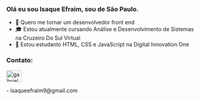 ### Olá eu sou Isaque Efraim, sou de São Paulo.


- 🔭 Quero me tornar um desenvolvedor front end
- 🎓 Estou atualmente cursando Análise e Desenvolvimento de Sistemas na Cruzeiro Do Sul Virtual
- 🌱 Estou estudanto HTML, CSS e JavaScript na Digital Innovation One


<h3 align="left">Contato:</h3>
<p align="left">
<a href="https://www.linkedin.com/in/isaque-efraim/" target="blank"><img align="center" src="https://cdn.jsdelivr.net/npm/simple-icons@3.0.1/icons/linkedin.svg" alt="gabrielapinheiro129" height="30" width="40" /></a>
</p>
- isaqueefraim9@gmail.com 
